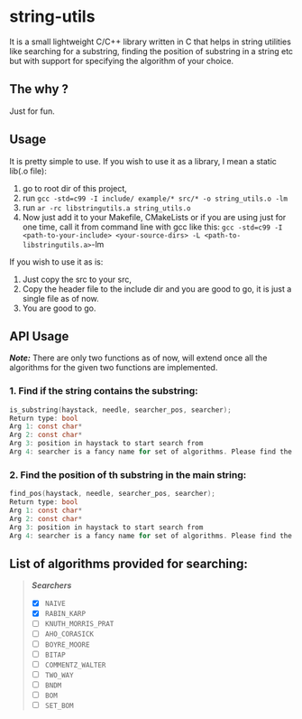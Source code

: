 # string-utils
It is a small lightweight C/C++ library written in C that helps in string utilities like searching for a substring, finding the position of substring in a string etc but with support for specifying the algorithm of your choice.

## The why ?
Just for fun. 

## Usage
It is pretty simple to use.
If you wish to use it as a library, I mean a static lib(.o file):
1. go to root dir of this project, 
2. run `gcc -std=c99 -I include/ example/* src/* -o string_utils.o -lm`
3. run `ar -rc libstringutils.a string_utils.o`
4. Now just add it to your Makefile, CMakeLists or if you are using just for one time, call it from command line with gcc like this: `gcc -std=c99 -I <path-to-your-include> <your-source-dirs> -L <path-to-libstringutils.a>`-lm

If you wish to use it as is:
1. Just copy the src to your src,
2. Copy the header file to the include dir and you are good to go, it is just a single file as of now.
3.  You are good to go.

## API Usage
***Note:*** There are only two functions as of now, will extend once all the algorithms for the given two functions are implemented.
### 1. Find if the string contains the substring:
```c
is_substring(haystack, needle, searcher_pos, searcher);
Return type: bool
Arg 1: const char* 
Arg 2: const char*
Arg 3: position in haystack to start search from
Arg 4: searcher is a fancy name for set of algorithms. Please find the list below
```
### 2. Find the position of th substring in the main string:
```c
find_pos(haystack, needle, searcher_pos, searcher);
Return type: bool
Arg 1: const char* 
Arg 2: const char*
Arg 3: position in haystack to start search from
Arg 4: searcher is a fancy name for set of algorithms. Please find the list below
```


## **List of algorithms provided for searching:**
> ***Searchers***
> - [x] `NAIVE`              
> - [x] `RABIN_KARP`                            
> - [ ] `KNUTH_MORRIS_PRAT`       
> - [ ] `AHO_CORASICK`           
> - [ ] `BOYRE_MOORE`           
> - [ ] `BITAP`
> - [ ] `COMMENTZ_WALTER`
> - [ ] `TWO_WAY`  
> - [ ] `BNDM`  
> - [ ] `BOM`
> - [ ] `SET_BOM`




